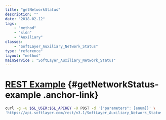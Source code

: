 ```yaml
---
title: "getNetworkStatus"
description: ""
date: "2018-02-12"
tags:
    - "method"
    - "sldn"
    - "Auxiliary"
classes:
    - "SoftLayer_Auxiliary_Network_Status"
type: "reference"
layout: "method"
mainService : "SoftLayer_Auxiliary_Network_Status"
---
```


# [REST Example](#getNetworkStatus-example) <a href="/article/rest/"><i class="fas fa-question"></i></a> {#getNetworkStatus-example .anchor-link} 
```bash
curl -g -u $SL_USER:$SL_APIKEY -X POST -d '{"parameters": [enum]}' \
'https://api.softlayer.com/rest/v3.1/SoftLayer_Auxiliary_Network_Status/getNetworkStatus'
```
